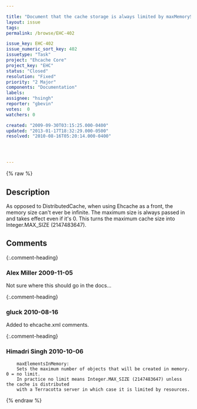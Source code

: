 ```yaml
---

title: "Document that the cache storage is always limited by maxMemorySize"
layout: issue
tags: 
permalink: /browse/EHC-402

issue_key: EHC-402
issue_numeric_sort_key: 402
issuetype: "Task"
project: "Ehcache Core"
project_key: "EHC"
status: "Closed"
resolution: "Fixed"
priority: "2 Major"
components: "Documentation"
labels: 
assignee: "hsingh"
reporter: "gbevin"
votes:  0
watchers: 0

created: "2009-09-30T03:15:25.000-0400"
updated: "2013-01-17T18:32:29.000-0500"
resolved: "2010-08-16T05:20:14.000-0400"




---
```


{% raw %}

## Description

<div markdown="1" class="description">

As opposed to DistributedCache, when using Ehcache as a front, the memory size can't ever be infinite. The maximum size is always passed in and takes effect even if it's 0. This turns the maximum cache size into Integer.MAX\_SIZE (2147483647).

</div>

## Comments


{:.comment-heading}
### **Alex Miller** <span class="date">2009-11-05</span>

<div markdown="1" class="comment">

Not sure where this should go in the docs...

</div>


{:.comment-heading}
### **gluck** <span class="date">2010-08-16</span>

<div markdown="1" class="comment">

Added to ehcache.xml comments.

</div>


{:.comment-heading}
### **Himadri Singh** <span class="date">2010-10-06</span>

<div markdown="1" class="comment">


```
    maxElementsInMemory:
    Sets the maximum number of objects that will be created in memory.  0 = no limit.
    In practice no limit means Integer.MAX_SIZE (2147483647) unless the cache is distributed
    with a Terracotta server in which case it is limited by resources.
```


</div>



{% endraw %}
